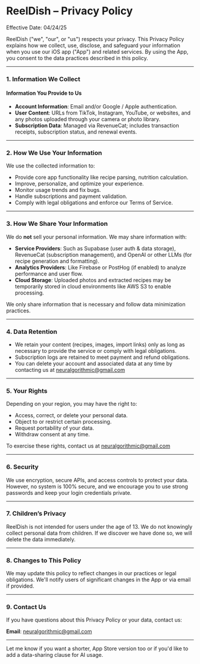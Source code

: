 # **ReelDish – Privacy Policy**  

Effective Date: 04/24/25

ReelDish ("we", "our", or "us") respects your privacy. This Privacy Policy explains how we collect, use, disclose, and safeguard your information when you use our iOS app ("App") and related services. By using the App, you consent to the data practices described in this policy.

---

### 1. Information We Collect

#### **Information You Provide to Us**
- **Account Information**: Email and/or Google / Apple authentication.
- **User Content**: URLs from TikTok, Instagram, YouTube, or websites, and any photos uploaded through your camera or photo library.
- **Subscription Data**: Managed via RevenueCat; includes transaction receipts, subscription status, and renewal events.

---

### 2. How We Use Your Information

We use the collected information to:
- Provide core app functionality like recipe parsing, nutrition calculation.
- Improve, personalize, and optimize your experience.
- Monitor usage trends and fix bugs.
- Handle subscriptions and payment validation.
- Comply with legal obligations and enforce our Terms of Service.

---

### 3. How We Share Your Information

We do **not** sell your personal information. We may share information with:

- **Service Providers**: Such as Supabase (user auth & data storage), RevenueCat (subscription management), and OpenAI or other LLMs (for recipe generation and formatting).
- **Analytics Providers**: Like Firebase or PostHog (if enabled) to analyze performance and user flow.
- **Cloud Storage**: Uploaded photos and extracted recipes may be temporarily stored in cloud environments like AWS S3 to enable processing.

We only share information that is necessary and follow data minimization practices.

---

### 4. Data Retention

- We retain your content (recipes, images, import links) only as long as necessary to provide the service or comply with legal obligations.
- Subscription logs are retained to meet payment and refund obligations.
- You can delete your account and associated data at any time by contacting us at neuralgorithmic@gmail.com

---

### 5. Your Rights

Depending on your region, you may have the right to:
- Access, correct, or delete your personal data.
- Object to or restrict certain processing.
- Request portability of your data.
- Withdraw consent at any time.

To exercise these rights, contact us at neuralgorithmic@gmail.com

---

### 6. Security

We use encryption, secure APIs, and access controls to protect your data. However, no system is 100% secure, and we encourage you to use strong passwords and keep your login credentials private.

---

### 7. Children’s Privacy

ReelDish is not intended for users under the age of 13. We do not knowingly collect personal data from children. If we discover we have done so, we will delete the data immediately.

---

### 8. Changes to This Policy

We may update this policy to reflect changes in our practices or legal obligations. We'll notify users of significant changes in the App or via email if provided.

---

### 9. Contact Us

If you have questions about this Privacy Policy or your data, contact us:

**Email**: neuralgorithmic@gmail.com

---

Let me know if you want a shorter, App Store version too or if you'd like to add a data-sharing clause for AI usage.
